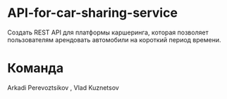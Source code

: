 # API-for-car-sharing-service
Создать REST API для платформы каршеринга, которая позволяет пользователям арендовать автомобили на короткий период времени.

# Команда 
Arkadi Perevoztsikov , Vlad Kuznetsov

